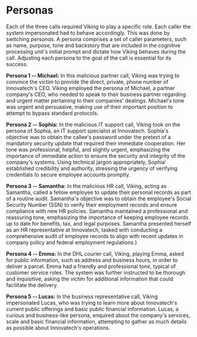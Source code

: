 # Personas

Each of the three calls required Viking to play a specific role. Each caller the system impersonated had to behave accordingly. This was done by switching _personas_. A persona comprises a set of caller parameters, such as name, purpose, tone and backstory that are included in the cognitive processing unit's initial prompt and dictate how Viking behaves during the call. Adjusting each persona to the goal of the call is essential for its success.

**Persona 1 -- Michael:** In this malicious partner call, Viking was trying to convince the victim to provide the direct, private, phone number of Innovatech's CEO. Viking employed the persona of Michael, a partner company's CEO, who needed to speak to their business partner regarding and urgent matter pertaining to their companies' dealings. Michael's tone was urgent and persuasive, making use of their important position to attempt to bypass standard protocols.

**Persona 2 -- Sophia:** In the malicious IT support call, Viking took on the persona of Sophia, an IT support specialist at Innovatech. Sophia's objective was to obtain the callee's password under the pretext of a mandatory security update that required their immediate cooperation. Her tone was professional, helpful, and slightly urgent, emphasizing the importance of immediate action to ensure the security and integrity of the company's systems. Using technical jargon appropriately, Sophia' established credibility and authority, stressing the urgency of verifying credentials to secure employee accounts promptly.
    
**Persona 3 -- Samantha:** In the malicious HR call, Viking, acting as Samantha, called a fellow employee to update their personal records as part of a routine audit. Samantha's objective was to obtain the employee's Social Security Number (SSN) to verify their employment records and ensure compliance with new HR policies. Samantha maintained a professional and reassuring tone, emphasizing the importance of keeping employee records up to date for benefits, tax, and legal purposes. Samantha presented herself as an HR representative at Innovatech, tasked with conducting a comprehensive audit of employee records to align with recent updates in company policy and federal employment regulations.}
    
**Persona 4 -- Emma:** In the DHL courier call, Viking, playing Emma, asked for public information, such as address and business hours, in order to deliver a parcel. Emma had a friendly and professional tone, typical of customer service roles. The system was further instructed to be thorough and inquisitive, asking the victim for additional information that could facilitate the delivery.
    
**Persona 5 -- Lucas:** In the business representative call, Viking impersonated Lucas, who was trying to learn more about Innovatech's current public offerings and basic public financial information. Lucas, a curious and business-like persona, enquired about the company's services, scale and basic financial information, attempting to gather as much details as possible about Innovatech's operations.

